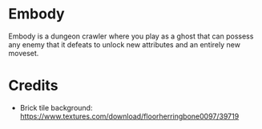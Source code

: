 # Embody

Embody is a dungeon crawler where you play as a ghost that can possess any enemy that it defeats to unlock new attributes and an entirely new moveset.

# Credits

- Brick tile background: https://www.textures.com/download/floorherringbone0097/39719